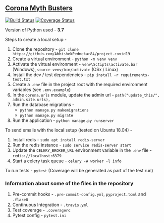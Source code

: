 ## [Corona Myth Busters](https://www.coronamythbusters.com)

[![Build Status](https://travis-ci.org/AbhishekPednekar84/project-covid19.svg?branch=master)](https://travis-ci.org/AbhishekPednekar84/project-covid19) [![Coverage Status](https://coveralls.io/repos/github/AbhishekPednekar84/project-covid19/badge.svg?branch=master)](https://coveralls.io/github/AbhishekPednekar84/project-covid19?branch=master) 

Version of Python used - **3.7**

Steps to create a local setup -
1. Clone the repository - `git clone https://github.com/AbhishekPednekar84/project-covid19`
2. Create a virtual environment - `python -m venv venv`
3. Activate the virtual environment - `venv\Sctipts\activate.bar` (Windows), `source venv/bin/activate` (OSx / Linux)
4. Install the dev / test dependencies - `pip install -r requirements-test.txt`
5. Create a `.env` file in the project root with the required environment variables (see `.env.example`)
6. In the `corona.urls` module, update the admin url - `path("update_this/", admin.site.urls),`
7. Run the database migrations -
   - `python manage.py makemigrations`
   - `python manage.py migrate`
8. Run the application - `python manage.py runserver`

To send emails with the local setup (tested on Ubuntu 18.04) -
1. Install redis - `sudo apt install redis-server`
2. Run the redis instance - `sudo service redis-server start`
3. Update the `CELERY_BROKER_URL` environment variable in the `.env` file - `redis://localhost:6379`
4. Start a celery task queue - `celery -A worker -l info`

To run tests - `pytest` (Coverage will be generated as part of the test run)

### Information about some of the files in the repository
1. Pre-commit hooks - `.pre-commit-config.yml`, `pyproject.toml` and `.flake8`
2. Continuous Integration - `.travis.yml`
3. Test coverage - `.coveragerc`
4. Pytest config - `pytest.ini`
